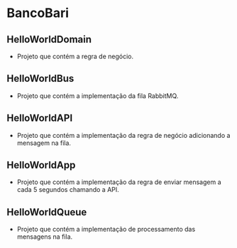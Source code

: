 # BancoBari

## HelloWorldDomain
- Projeto que contém a regra de negócio.

## HelloWorldBus
- Projeto que contém a implementação da fila RabbitMQ.

## HelloWorldAPI
- Projeto que contém a implementação da regra de negócio adicionando a mensagem na fila.

## HelloWorldApp
- Projeto que contém a implementação da regra de enviar mensagem a cada 5 segundos chamando a API.

## HelloWorldQueue
- Projeto que contém a implementação de processamento das mensagens na fila.
